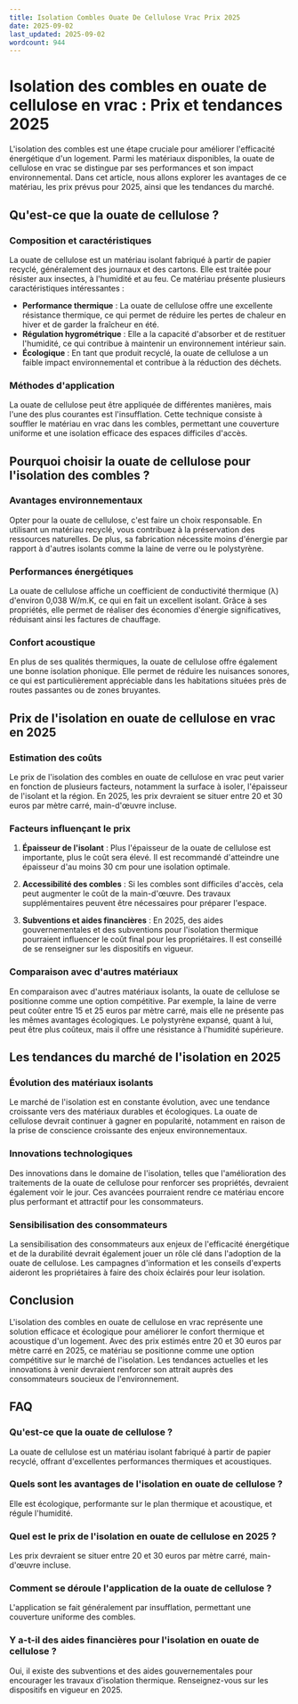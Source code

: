 ```yaml
---
title: Isolation Combles Ouate De Cellulose Vrac Prix 2025
date: 2025-09-02
last_updated: 2025-09-02
wordcount: 944
---
```


# Isolation des combles en ouate de cellulose en vrac : Prix et tendances 2025

L'isolation des combles est une étape cruciale pour améliorer l'efficacité énergétique d'un logement. Parmi les matériaux disponibles, la ouate de cellulose en vrac se distingue par ses performances et son impact environnemental. Dans cet article, nous allons explorer les avantages de ce matériau, les prix prévus pour 2025, ainsi que les tendances du marché.

## Qu'est-ce que la ouate de cellulose ?

### Composition et caractéristiques

La ouate de cellulose est un matériau isolant fabriqué à partir de papier recyclé, généralement des journaux et des cartons. Elle est traitée pour résister aux insectes, à l'humidité et au feu. Ce matériau présente plusieurs caractéristiques intéressantes :

- **Performance thermique** : La ouate de cellulose offre une excellente résistance thermique, ce qui permet de réduire les pertes de chaleur en hiver et de garder la fraîcheur en été.
- **Régulation hygrométrique** : Elle a la capacité d'absorber et de restituer l'humidité, ce qui contribue à maintenir un environnement intérieur sain.
- **Écologique** : En tant que produit recyclé, la ouate de cellulose a un faible impact environnemental et contribue à la réduction des déchets.

### Méthodes d'application

La ouate de cellulose peut être appliquée de différentes manières, mais l'une des plus courantes est l'insufflation. Cette technique consiste à souffler le matériau en vrac dans les combles, permettant une couverture uniforme et une isolation efficace des espaces difficiles d'accès.

## Pourquoi choisir la ouate de cellulose pour l'isolation des combles ?

### Avantages environnementaux

Opter pour la ouate de cellulose, c'est faire un choix responsable. En utilisant un matériau recyclé, vous contribuez à la préservation des ressources naturelles. De plus, sa fabrication nécessite moins d'énergie par rapport à d'autres isolants comme la laine de verre ou le polystyrène.

### Performances énergétiques

La ouate de cellulose affiche un coefficient de conductivité thermique (λ) d'environ 0,038 W/m.K, ce qui en fait un excellent isolant. Grâce à ses propriétés, elle permet de réaliser des économies d'énergie significatives, réduisant ainsi les factures de chauffage.

### Confort acoustique

En plus de ses qualités thermiques, la ouate de cellulose offre également une bonne isolation phonique. Elle permet de réduire les nuisances sonores, ce qui est particulièrement appréciable dans les habitations situées près de routes passantes ou de zones bruyantes.

## Prix de l'isolation en ouate de cellulose en vrac en 2025

### Estimation des coûts

Le prix de l'isolation des combles en ouate de cellulose en vrac peut varier en fonction de plusieurs facteurs, notamment la surface à isoler, l'épaisseur de l'isolant et la région. En 2025, les prix devraient se situer entre 20 et 30 euros par mètre carré, main-d'œuvre incluse.

### Facteurs influençant le prix

1. **Épaisseur de l'isolant** : Plus l'épaisseur de la ouate de cellulose est importante, plus le coût sera élevé. Il est recommandé d'atteindre une épaisseur d'au moins 30 cm pour une isolation optimale.
   
2. **Accessibilité des combles** : Si les combles sont difficiles d'accès, cela peut augmenter le coût de la main-d'œuvre. Des travaux supplémentaires peuvent être nécessaires pour préparer l'espace.

3. **Subventions et aides financières** : En 2025, des aides gouvernementales et des subventions pour l'isolation thermique pourraient influencer le coût final pour les propriétaires. Il est conseillé de se renseigner sur les dispositifs en vigueur.

### Comparaison avec d'autres matériaux

En comparaison avec d'autres matériaux isolants, la ouate de cellulose se positionne comme une option compétitive. Par exemple, la laine de verre peut coûter entre 15 et 25 euros par mètre carré, mais elle ne présente pas les mêmes avantages écologiques. Le polystyrène expansé, quant à lui, peut être plus coûteux, mais il offre une résistance à l'humidité supérieure.

## Les tendances du marché de l'isolation en 2025

### Évolution des matériaux isolants

Le marché de l'isolation est en constante évolution, avec une tendance croissante vers des matériaux durables et écologiques. La ouate de cellulose devrait continuer à gagner en popularité, notamment en raison de la prise de conscience croissante des enjeux environnementaux.

### Innovations technologiques

Des innovations dans le domaine de l'isolation, telles que l'amélioration des traitements de la ouate de cellulose pour renforcer ses propriétés, devraient également voir le jour. Ces avancées pourraient rendre ce matériau encore plus performant et attractif pour les consommateurs.

### Sensibilisation des consommateurs

La sensibilisation des consommateurs aux enjeux de l'efficacité énergétique et de la durabilité devrait également jouer un rôle clé dans l'adoption de la ouate de cellulose. Les campagnes d'information et les conseils d'experts aideront les propriétaires à faire des choix éclairés pour leur isolation.

## Conclusion

L'isolation des combles en ouate de cellulose en vrac représente une solution efficace et écologique pour améliorer le confort thermique et acoustique d'un logement. Avec des prix estimés entre 20 et 30 euros par mètre carré en 2025, ce matériau se positionne comme une option compétitive sur le marché de l'isolation. Les tendances actuelles et les innovations à venir devraient renforcer son attrait auprès des consommateurs soucieux de l'environnement.

## FAQ

### Qu'est-ce que la ouate de cellulose ?

La ouate de cellulose est un matériau isolant fabriqué à partir de papier recyclé, offrant d'excellentes performances thermiques et acoustiques.

### Quels sont les avantages de l'isolation en ouate de cellulose ?

Elle est écologique, performante sur le plan thermique et acoustique, et régule l'humidité.

### Quel est le prix de l'isolation en ouate de cellulose en 2025 ?

Les prix devraient se situer entre 20 et 30 euros par mètre carré, main-d'œuvre incluse.

### Comment se déroule l'application de la ouate de cellulose ?

L'application se fait généralement par insufflation, permettant une couverture uniforme des combles.

### Y a-t-il des aides financières pour l'isolation en ouate de cellulose ?

Oui, il existe des subventions et des aides gouvernementales pour encourager les travaux d'isolation thermique. Renseignez-vous sur les dispositifs en vigueur en 2025.